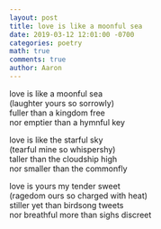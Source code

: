 ```yaml
---
layout: post
title: love is like a moonful sea
date: 2019-03-12 12:01:00 -0700
categories: poetry 
math: true
comments: true
author: Aaron
---
```



love is like a moonful sea  
(laughter yours so sorrowly)  
fuller than a kingdom free  
nor emptier than a hymnful key  

love is like the starful sky  
(tearful mine so whispershy)  
taller than the cloudship high  
nor smaller than the commonfly  

love is yours my tender sweet  
(ragedom ours so charged with heat)  
stiller yet than birdsong tweets  
nor breathful more than sighs discreet  